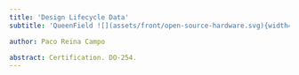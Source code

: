 ```yaml
---
title: 'Design Lifecycle Data'
subtitle: 'QueenField ![](assets/front/open-source-hardware.svg){width=17cm}'

author: Paco Reina Campo

abstract: Certification. DO-254.
---
```

